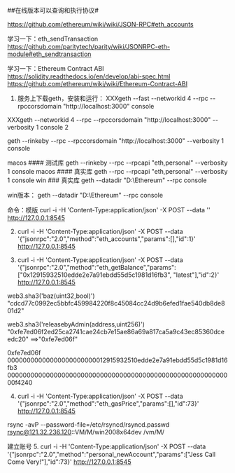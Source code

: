 
##在线版本可以查询和执行协议#

https://github.com/ethereum/wiki/wiki/JSON-RPC#eth_accounts


学习一下：eth_sendTransaction    https://github.com/paritytech/parity/wiki/JSONRPC-eth-module#eth_sendtransaction

学习一下：Ethereum Contract ABI  
https://solidity.readthedocs.io/en/develop/abi-spec.html
https://github.com/ethereum/wiki/wiki/Ethereum-Contract-ABI



1. 服务上下载geth，安装和运行：
 XXXgeth --fast --networkid 4 --rpc --rpccorsdomain "http://localhost:3000" console

 XXXgeth --networkid 4 --rpc --rpccorsdomain "http://localhost:3000" --verbosity 1 console 2
 
 geth --rinkeby --rpc --rpccorsdomain "http://localhost:3000" --verbosity 1  console 


 macos #### 测试库   geth --rinkeby --rpc --rpcapi "eth,personal" --verbosity 1  console
 macos #### 真实库   geth  --rpc --rpcapi "eth,personal" --verbosity 1  console
 win   ###  真实库   geth --datadir "D:\Ethereum" --rpc  console


win版本：
geth --datadir "D:\Ethereum" --rpc   console 


命令：模版 
curl -i -H 'Content-Type:application/json' -X POST --data '' http://127.0.0.1:8545 


2. curl -i -H 'Content-Type:application/json' -X POST --data '{"jsonrpc":"2.0","method":"eth_accounts","params":[],"id":1}' http://127.0.0.1:8545 


3. curl -i -H 'Content-Type:application/json' -X POST --data '{"jsonrpc":"2.0","method":"eth_getBalance","params":["0x12915932510edde2e7a91ebdd55d5c1981d16fb3", "latest"],"id":2}' http://127.0.0.1:8545 



web3.sha3('baz(uint32,bool)')
"cdcd77c0992ec5bbfc459984220f8c45084cc24d9b6efed1fae540db8de801d2"

web3.sha3('releasebyAdmin(address,uint256)')
"0xfe7ed06f2ed25ca2741cae24cb7e15ae86a69a817ca5a9c43ec85360dceedc20"
==>"0xfe7ed06f"

0xfe7ed06f
00000000000000000000000012915932510edde2e7a91ebdd55d5c1981d16fb3
00000000000000000000000000000000000000000000000000000000000f4240


4. curl -i -H 'Content-Type:application/json' -X POST --data '{"jsonrpc":"2.0","method":"eth_gasPrice","params":[],"id":73}' http://127.0.0.1:8545 



rsync -avP --password-file=/etc/rsyncd/rsyncd.passwd rsync@121.32.236.120::VM/M/win2008x64dev /vm/M/  

建立账号
5. curl -i -H 'Content-Type:application/json' -X POST --data '{"jsonrpc":"2.0","method":"personal_newAccount","params":["Jess Call Come Very!"],"id":73}' http://127.0.0.1:8545 

